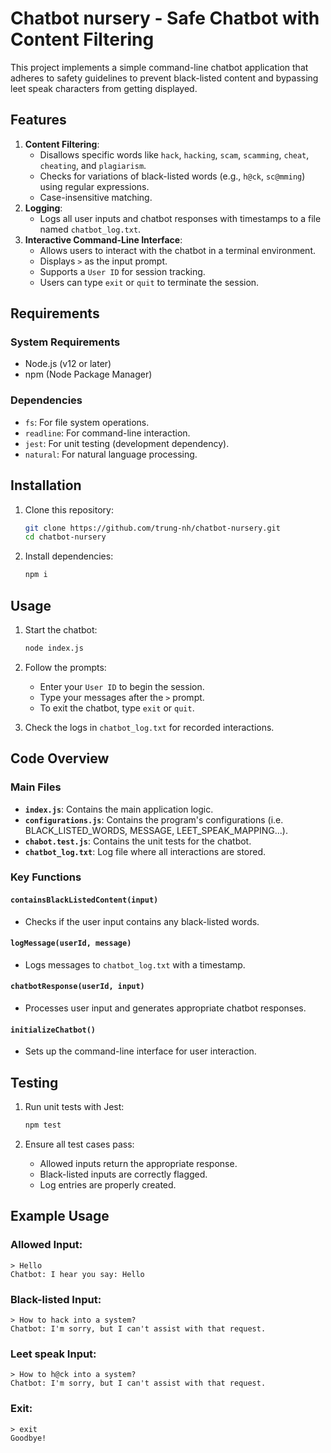 # Chatbot nursery - Safe Chatbot with Content Filtering

This project implements a simple command-line chatbot application that adheres to safety guidelines to prevent black-listed content and bypassing leet speak characters from getting displayed.

## Features

1. **Content Filtering**:
   - Disallows specific words like `hack`, `hacking`, `scam`, `scamming`, `cheat`, `cheating`, and `plagiarism`.
   - Checks for variations of black-listed words (e.g., `h@ck`, `sc@mming`) using regular expressions.
   - Case-insensitive matching.
2. **Logging**:
   - Logs all user inputs and chatbot responses with timestamps to a file named `chatbot_log.txt`.
3. **Interactive Command-Line Interface**:
   - Allows users to interact with the chatbot in a terminal environment.
   - Displays `>` as the input prompt.
   - Supports a `User ID` for session tracking.
   - Users can type `exit` or `quit` to terminate the session.

## Requirements

### System Requirements
- Node.js (v12 or later)
- npm (Node Package Manager)

### Dependencies
- `fs`: For file system operations.
- `readline`: For command-line interaction.
- `jest`: For unit testing (development dependency).
- `natural`: For natural language processing.

## Installation

1. Clone this repository:
   ```bash
   git clone https://github.com/trung-nh/chatbot-nursery.git
   cd chatbot-nursery
   ```

2. Install dependencies:
   ```bash
   npm i
   ```

## Usage

1. Start the chatbot:
   ```bash
   node index.js
   ```

2. Follow the prompts:
   - Enter your `User ID` to begin the session.
   - Type your messages after the `>` prompt.
   - To exit the chatbot, type `exit` or `quit`.

3. Check the logs in `chatbot_log.txt` for recorded interactions.

## Code Overview

### Main Files
- **`index.js`**: Contains the main application logic.
- **`configurations.js`**: Contains the program's configurations (i.e. BLACK_LISTED_WORDS, MESSAGE, LEET_SPEAK_MAPPING...).
- **`chabot.test.js`**: Contains the unit tests for the chatbot.
- **`chatbot_log.txt`**: Log file where all interactions are stored.

### Key Functions

#### `containsBlackListedContent(input)`
- Checks if the user input contains any black-listed words.

#### `logMessage(userId, message)`
- Logs messages to `chatbot_log.txt` with a timestamp.

#### `chatbotResponse(userId, input)`
- Processes user input and generates appropriate chatbot responses.

#### `initializeChatbot()`
- Sets up the command-line interface for user interaction.

## Testing

1. Run unit tests with Jest:
   ```bash
   npm test
   ```

2. Ensure all test cases pass:
   - Allowed inputs return the appropriate response.
   - Black-listed inputs are correctly flagged.
   - Log entries are properly created.

## Example Usage

### Allowed Input:
```text
> Hello
Chatbot: I hear you say: Hello
```

### Black-listed Input:
```text
> How to hack into a system?
Chatbot: I'm sorry, but I can't assist with that request.
```

### Leet speak Input:
```text
> How to h@ck into a system?
Chatbot: I'm sorry, but I can't assist with that request.
```

### Exit:
```text
> exit
Goodbye!